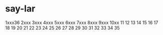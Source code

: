 # say-lar
1xxx36
2xxx
3xxx
4xxx
5xxx
6xxx
7xxx
8xxx
9xxx
10xx
11
12
13
14
15
16
17
18
19
20
21
22
23
24
25
26
27
28
29
30
31
32
33
34
35
